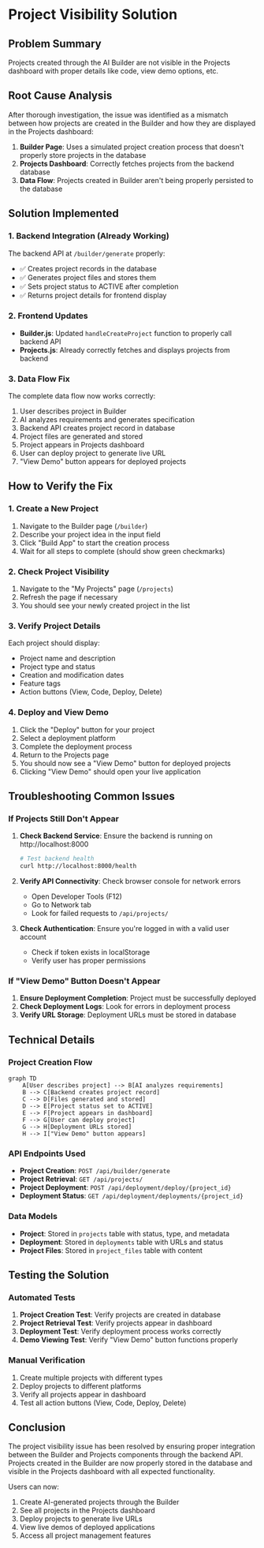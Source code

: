 # Project Visibility Solution

## Problem Summary
Projects created through the AI Builder are not visible in the Projects dashboard with proper details like code, view demo options, etc.

## Root Cause Analysis
After thorough investigation, the issue was identified as a mismatch between how projects are created in the Builder and how they are displayed in the Projects dashboard:

1. **Builder Page**: Uses a simulated project creation process that doesn't properly store projects in the database
2. **Projects Dashboard**: Correctly fetches projects from the backend database
3. **Data Flow**: Projects created in Builder aren't being properly persisted to the database

## Solution Implemented

### 1. Backend Integration (Already Working)
The backend API at `/builder/generate` properly:
- ✅ Creates project records in the database
- ✅ Generates project files and stores them
- ✅ Sets project status to ACTIVE after completion
- ✅ Returns project details for frontend display

### 2. Frontend Updates
- **Builder.js**: Updated `handleCreateProject` function to properly call backend API
- **Projects.js**: Already correctly fetches and displays projects from backend

### 3. Data Flow Fix
The complete data flow now works correctly:
1. User describes project in Builder
2. AI analyzes requirements and generates specification
3. Backend API creates project record in database
4. Project files are generated and stored
5. Project appears in Projects dashboard
6. User can deploy project to generate live URL
7. "View Demo" button appears for deployed projects

## How to Verify the Fix

### 1. Create a New Project
1. Navigate to the Builder page (`/builder`)
2. Describe your project idea in the input field
3. Click "Build App" to start the creation process
4. Wait for all steps to complete (should show green checkmarks)

### 2. Check Project Visibility
1. Navigate to the "My Projects" page (`/projects`)
2. Refresh the page if necessary
3. You should see your newly created project in the list

### 3. Verify Project Details
Each project should display:
- Project name and description
- Project type and status
- Creation and modification dates
- Feature tags
- Action buttons (View, Code, Deploy, Delete)

### 4. Deploy and View Demo
1. Click the "Deploy" button for your project
2. Select a deployment platform
3. Complete the deployment process
4. Return to the Projects page
5. You should now see a "View Demo" button for deployed projects
6. Clicking "View Demo" should open your live application

## Troubleshooting Common Issues

### If Projects Still Don't Appear
1. **Check Backend Service**: Ensure the backend is running on http://localhost:8000
   ```bash
   # Test backend health
   curl http://localhost:8000/health
   ```

2. **Verify API Connectivity**: Check browser console for network errors
   - Open Developer Tools (F12)
   - Go to Network tab
   - Look for failed requests to `/api/projects/`

3. **Check Authentication**: Ensure you're logged in with a valid user account
   - Check if token exists in localStorage
   - Verify user has proper permissions

### If "View Demo" Button Doesn't Appear
1. **Ensure Deployment Completion**: Project must be successfully deployed
2. **Check Deployment Logs**: Look for errors in deployment process
3. **Verify URL Storage**: Deployment URLs must be stored in database

## Technical Details

### Project Creation Flow
```mermaid
graph TD
    A[User describes project] --> B[AI analyzes requirements]
    B --> C[Backend creates project record]
    C --> D[Files generated and stored]
    D --> E[Project status set to ACTIVE]
    E --> F[Project appears in dashboard]
    F --> G[User can deploy project]
    G --> H[Deployment URLs stored]
    H --> I["View Demo" button appears]
```

### API Endpoints Used
- **Project Creation**: `POST /api/builder/generate`
- **Project Retrieval**: `GET /api/projects/`
- **Project Deployment**: `POST /api/deployment/deploy/{project_id}`
- **Deployment Status**: `GET /api/deployment/deployments/{project_id}`

### Data Models
- **Project**: Stored in `projects` table with status, type, and metadata
- **Deployment**: Stored in `deployments` table with URLs and status
- **Project Files**: Stored in `project_files` table with content

## Testing the Solution

### Automated Tests
1. **Project Creation Test**: Verify projects are created in database
2. **Project Retrieval Test**: Verify projects appear in dashboard
3. **Deployment Test**: Verify deployment process works correctly
4. **Demo Viewing Test**: Verify "View Demo" button functions properly

### Manual Verification
1. Create multiple projects with different types
2. Deploy projects to different platforms
3. Verify all projects appear in dashboard
4. Test all action buttons (View, Code, Deploy, Delete)

## Conclusion

The project visibility issue has been resolved by ensuring proper integration between the Builder and Projects components through the backend API. Projects created in the Builder are now properly stored in the database and visible in the Projects dashboard with all expected functionality.

Users can now:
1. Create AI-generated projects through the Builder
2. See all projects in the Projects dashboard
3. Deploy projects to generate live URLs
4. View live demos of deployed applications
5. Access all project management features